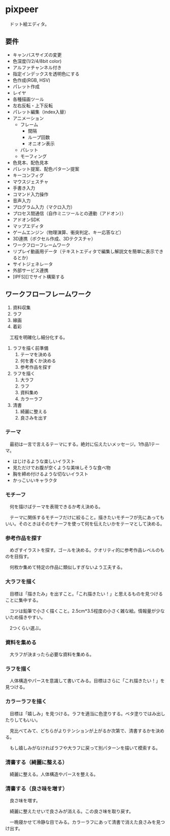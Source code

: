 # pixpeer

　ドット絵エディタ。

## 要件

* キャンバスサイズの変更
* 色深度(1/2/4/8bit color)
* アルファチャンネル付き
* 指定インデックスを透明色にする
* 色作成(RGB, HSV)
* パレット作成
* レイヤ
* 各種描画ツール
* 左右反転・上下反転
* パレット編集（index入替）
* アニメーション
    * フレーム
        * 間隔
        * ループ回数
        * オニオン表示
    * パレット
    * モーフィング
* 色見本、配色見本
* パレット提案、配色パターン提案
* キーコンフィグ
* マウスジェスチャ
* 手書き入力
* コマンド入力操作
* 音声入力
* プログラム入力（マクロ入力）
* プロセス間通信（自作ミニツールとの連動（アドオン））
* アドオンSDK
* マップエディタ
* ゲームエンジン（物理演算、衝突判定、キー応答など）
* 3D連携（ボクセル作成、3Dテクスチャ）
* ワークフローフレームワーク
* リプレイ動画用データ（テキストエディタで編集し解説文を簡単に表示できるとか）
* サイトジェネレータ
* 外部サービス連携
* [IPFS][]でサイト構築する

## ワークフローフレームワーク

1. 資料収集
1. ラフ
1. 線画
1. 着彩

　工程を明確化し細分化する。

1. ラフを描く前準備
    1. テーマを決める
    1. 何を書くか決める
    1. 参考作品を探す
1. ラフを描く
    1. 大ラフ
    1. ラフ
    1. 資料集め
    1. カラーラフ
1. 清書
    1. 綺麗に整える
    1. 良さみを出す

### テーマ

　最初は一言で言えるテーマにする。絶対に伝えたいメッセージ。1作品1テーマ。

* はじけるような楽しいイラスト
* 見ただけでお腹が空くような美味しそうな食べ物
* 胸を締め付けるような切ないイラスト
* かっこいいキャラクタ

### モチーフ

　何を描けばテーマを表現できるか考え決める。

　テーマに関係するモチーフだけに絞ること。描きたいモチーフが先にあってもいい。そのときはそのモチーフを使って何を伝えたいかをテーマとして決める。

### 参考作品を探す

　めざすイラストを探す。ゴールを決める。クオリティ的に参考作品レベルのものを目指す。

　何枚か集めて特定の作品に類似しすぎないよう工夫する。

### 大ラフを描く

　目標は「描きたみ」を出すこと。「これ描きたい！」と思えるものを見つけることに集中する。

　コツは鉛筆で小さく描くこと。2.5cm*3.5程度の小さく雑な絵。情報量が少ないため描きやすい。

　2つくらい選ぶ。

### 資料を集める

　大ラフが決まったら必要な資料を集める。

### ラフを描く

　人体構造やパースを意識して書いてみる。目標はさらに「これ描きたい！」を見つける。

### カラーラフを描く

　目標は「嬉しみ」を見つける。ラフを適当に色塗りする。ベタ塗りではみ出したりしてもいい。

　見比べてみて、どちらがよりテンションが上がるか次第で、清書するかを決める。

　もし嬉しみがなければラフや大ラフに戻って別パターンを描いて模索する。

### 清書する（綺麗に整える）

　綺麗に整える。人体構造やパースを整える。

### 清書する（良さ味を増す）

　良さ味を増す。

　綺麗に整えたせいで良さみが消える。この良さ味を取り戻す。

　一晩寝かせて冷静な目でみる。カラーラフにあって清書で消えた良さみを見つけ出す。


